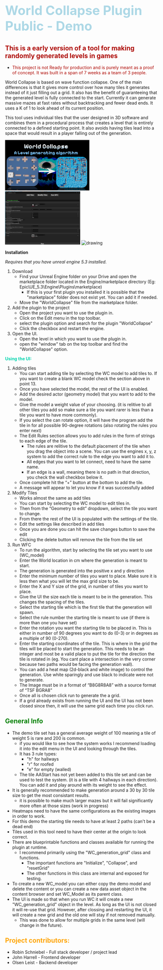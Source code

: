 # <span style="color:lightblue"><h2>World Collapse Plugin Public - Demo</h2></span>

<span style="color:#ad0600">This is a early version of a tool for making randomly generated levels in games</span>
---
- <span style="color:#ad0600"> This project is not Ready for production and is purely meant as a proof of concept. It was built in a span of 7 weeks as a team of 3 people. </span>


World Collapse is based on wave function collapse. One of the main differences is that it gives more control over how many tiles it generates instead of it just filling out a grid. It also has the benefit of guaranteeing that the generated level is fully connected to the start. Currently it can generate massive mazes at fast rates without backtracking and fewer dead ends.
It uses a K of 1 to look ahead of its current position. 

This tool uses individual tiles that the user designed in 3D software and combines them in a procedural process that creates a level that is entirely connected to a defined starting point. It also avoids having tiles lead into a space that would result in a player falling out of the generation. 


<img src="thumbnail.png" alt="drawing" width="55%"/>
<img src="run.png" alt="drawing" width="49%"/>
<img src="WFC.PNG" alt="drawing" width="49%"/>



**Installation**

*Requires that you have unreal engine 5.3 installed.*

1. Download
    - Find your Unreal Engine folder on your Drive and open the marketplace folder located in the Engine/marketplace directory (Eg: Epic\UE_5.3\Engine\Plugins\marketplace)
        - If this is your first plugin you installed it is possible that the "marketplace" folder does not exist yet. You can add it if needed.
    - Move the "WorldCollapse" file from the marketplace folder.
2. Add the plugin to the project
    - Open the project you want to use the plugin in.
    - Click on the Edit menu in the top toolbar.
    - select the plugin option and search for the plugin "WorldCollapse"
    - Click the checkbox and restart the engine.
3. Open the UI.
    - Open the level in which you want to use the plugin in.
    - open the "window" tab on the top toolbar and find the "WorldCollapse" option.


**<span style="color:#02d4ad">Using the UI:</span>**

1.	Adding tiles
	- You can start adding tile by selecting the WC model to add tiles to. If you want to create a blank WC model check the section above in point 13.
	- Once you have selected the model, the rest of the UI is enabled.
	- Add the desired actor (geometry model) that you want to add to the model.
	- Give the model a weight value of your choosing. (it is relitive to all other tiles you add so make sure a tile you want rarer is less than a tile you want to have more commonly). 
	- If you select the can rotate option, it will have the program add the tile in for all possible 90-degree rotations (also rotating the rules you enter next)
	- The Edit Rules section allows you to add rules in the form of strings to each edge of the tile.
		- The rules are relitive to the default placement of the tile when you drag the object into a scene. You can use the engines x, y, z system to add the correct rule to the edge you want to add it to. 
		- All edges that you want to let connect, need to have the same name.
		- If an edge is a wall, meaning there is no path in that direction, you check the wall checkbox below it. 
	- Once complete hit the “+” button at the bottom to add the tile. 
	- A message will appear to let you know if it was successfully added
3.	Modify Tiles
	- Works almost the same as add tiles
	- You can start by selecting the WC model to edit tiles in. 
	- Then from the “Geometry to edit” dropdown, select the tile you want to change.
	- From there the rest of the UI is populated with the settings of the tile.
	- Edit the settings like described in add tiles
	- Once you are done you can hit the save changes button to save the edit 
	- Clicking the delete button will remove the tile from the tile set
5.	Run WFC
	- To run the algorithm, start by selecting the tile set you want to use (WC_model)
	- Enter the World location in cm where the generation is meant to start.
	- The generation is generated into the positive x and y direction
	- Enter the minimum number of tiles you want to place. Make sure it is less then what you will let the max grid size to be. 
	- Enter the X and Y size of the grid, in number of tiles you want to place.
	- Give the UI the size each tile is meant to be in the generation. This changes the spacing of the tiles.
	- Select the starting tile which is the first tile that the generation will spawn.
	- Select the rule number the starting tile is meant to use (if there is more than one you have set)
	- Enter the rotation you want the starting tile to be placed in. This is either in number of 90 degrees you want to do (0-3) or in degrees as a multiple of 90 (0-270).
	- Enter the starting coordinates of the tile. This is where in the grid the tiles will be placed to start the generation. This needs to be an integer and most be a valid place to put the tile for the direction the tile is rotated in (eg. You cant place a intersection in the very corner because two paths would be facing the generation wall). 
	- You can add a heat map (2d-black and white image) to control the generation. Use white sparingly and use black to indicate were not to generate. 
	- The Image must be in a format of “B8G8R8A8” with a source format of “TSF BGRA8”
	- Once all is chosen click run to generate the a grid. 
	- If a grid already exists from running the UI and the UI has not been closed since then, it will use the same grid each time you click run.

<span style="color:green">General Info</span>
-

- The demo tile set has a general average weight of 100 meaning a tile of weight 5 is rare and 200 is common.
    - if you would like to see how the system works I recommend loading it into the edit menu in the UI and looking through the tiles.
    - It has 3 rule types: 
        - "h" for hallways
        - "r" for roofed
        - "e" for empty (walled)
    - The tile AAStart has not yet been added to this tile set and can be used to test the system. (it is a tile with 4 hallways in each direction). You can add it and play around with its weight to see the effect.
- It is generally recommended to make generation around a 30 by 30 tile size to get the most consistant results.
    - it is possible to make much larger mazes but it will fail significantly more often at those sizes (work in progress)
- Heatmaps need to have the same configurations as the existing images in order to work.
- For this demo the starting tile needs to have at least 2 paths (can't be a dead end)
- Tiles used in this tool need to have their center at the origin to look correct.
- There are blueprintable functions and classes available for running the plugin at runtime.
    - I recommend primarily using the "WC_generation_grid" class and functions.
        - The important functions are "Initialize", "Collapse", and "resetGrid"
        - The other functions in this class are internal and exposed for testing.
- To create a new WC_model you can either copy the demo model and delete the content or you can create a new data asset object in the content browser and set WC_Model as its parent class.
- The UI is made so that when you run WC it will create a new "WC_generation_grid" object in the level. As long as the UI is not closed it will re-use that grid. However, after clossing and restarting the UI, it will create a new grid and the old one will stay if not removed manually. 
    - This was done to allow for multiple grids in the same level (will change in the future).

 <span style="color:orange">Project contributors:</span>
- 
- Robin Schniebel - Full stack developer / project lead
- John Harrell - Frontend developer
- Olsen Leist - Backend developer